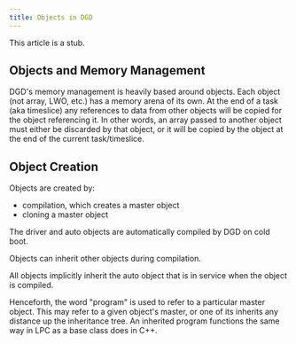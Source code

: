 ```yaml
---
title: Objects in DGD
---
```


This article is a stub.

## Objects and Memory Management

DGD's memory management is heavily based around objects. Each object (not array, LWO, etc.) has a memory arena of its own. At the end of a task (aka timeslice) any references to data from other objects will be copied for the object referencing it. In other words, an array passed to another object must either be discarded by that object, or it will be copied by the object at the end of the current task/timeslice.

## Object Creation

Objects are created by:

* compilation, which creates a master object
* cloning a master object

The driver and auto objects are automatically compiled by DGD on cold boot.

Objects can inherit other objects during compilation.

All objects implicitly inherit the auto object that is in service when the object is compiled.

Henceforth, the word "program" is used to refer to a particular master object.  This may refer to a given object's master, or one of its inherits any distance up the inheritance tree.  An inherited program functions the same way in LPC as a base class does in C++.
